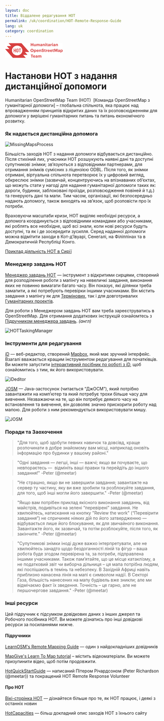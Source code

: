 ```yaml
---
layout: doc
title: Віддалене редагування HOT  
permalink: /uk/coordination/HOT-Remote-Response-Guide
lang: uk
category: coordination
---
```

![HotGuideLogo](/images/hot-logo.png)

# Настанови HOT з надання дистанційної допомоги
Humanitarian OpenStreetMap Team (HOT)  [Команда OpenStreetMap з гуманітарної
допомоги] – глобальна спільнота, яка працює над впровадженням принципів
відкритих даних та їх розповсюдженням для допомоги у вирішені гуманітарних
питань та питань економічного розвитку.

### Як надається дистанційна допомога

![MissingMapsProcess](http://hot.openstreetmap.org/sites/default/files/styles/large/public/process.png?itok=jlAYWov0)

Більшість заходів HOT з надання допомоги відбувається дистанційно. Після
стихіний лих, учасники HOT розшукують наявні дані та доступні супутникові
знімки; зв’язуються з відповідними партнерами, для отримання знімків сумісних з
ліцензією ODBL. Після того, як знімки отримані, віртуальна спільнота перетворює
їх у цифровий вигляд, обкреслює знімки (зазвичай, концентруючись на впізнаваних
об’єктах, що можуть стати у нагоді для надання гуманітарної допомоги таких як:
дороги, будинки, заблоковані проїзди, розповсюдження повіней й т.д.) та
генерують дані та мапи. Тим часом, організації, які безпосередньо надають
допомогу, також виходять на зв’язок, щоб розповісти про їх потреби.

Враховуючи масштаби кризи, HOT виділяє необхідні ресурси, а допомога
координується з відповідними командами або учасниками, які роблять все
необхідне, щоб всі знали, коли нові ресурси будуть доступні, та як і де
зосередити зусилля. Серед наданної допомоги можна відмітити заходи в
Кот-д’Івуарі, Сенегалі, на Філіппінах та в Демократичній Республіці Конго.

[Приклад діяльність HOT в Сирії](http://hot.openstreetmap.org/updates/2013-01-28_syria_activation)

### Менеджер завдань HOT

[Менеджер завдань HOT](http://tasks.hotosm.org/) — інструмент з відкритими
сирцями, створений для розподілення роботи з мапінгу на невеличкі завдання,
виконання яких не повинно вимагати багато часу. Він показує, які ділянки треба
замапити, а які потребують перевірки іншими учасниками. Він містить завдання з
мапінгу як для [Термінових](http://wiki.openstreetmap.org/wiki/HOT_activation),
так і для довготривалих [Гуманітарних проектів](http://hot.openstreetmap.org/projects).

Для роботи з Менеджером завдань HOT вам треба зареєструватись в OpenStreetMap.
Для отримання додаткових інструкцій ознайомтесь з [Підручником менеджера завдань](http://learnosm.org/en/coordination/tasking-manager/). _(англ)_

![HOTTaskingManager](http://hot.openstreetmap.org/sites/default/files/styles/large/public/task_manager_v2_screenshot_CAR_example.png?itok=Q35ytxKl)

### Інструменти для редагування

[iD](http://learnosm.org/en/editing/id-editor/) — веб-редактор, створений
[Mapbox](www.mapbox.com), який має зручний інтерфейс. Взагалі вважається кращим
інструментом редагування для початківців. Ви можете запустити
[інтерактивний посібник по роботі з iD](http://ideditor.com/), щоб ознайомитись
з тим, як його використовувати.
<!-- need to verify link for iD interactive guide-->

![iDeditor](https://blog.openstreetmap.org/wp-content/uploads/2013/08/id-editor-sotm-us-2013-venue-screenshot.png)


[JOSM](https://josm.openstreetmap.de/) — Java-застосунок (читається “ДжОСМ”),
який потрібно завантажити на комп’ютер та який потребує трохи більше часу для
вивчення. Незважаючи на те, що він потребує деякого часу на встановлення та
вивчення, він дозволяє значно прискорити роботу над мапою. Для роботи з ним
рекомендується використовувати мишу.

![JOSM](http://njgeo.org/wp-content/uploads/2010/07/josm_osm_editor.png)

### Поради та Заохочення

> "Для того, щоб здобути певних навичок та довсівд, краще розпочинати в добре
> знайомому вам місці, наприклад оновіть інформацію про будинки у вашому
> районі."

> "Одні завдання — легші, інші — важчі; якщо ви почуваєте, що невпораєтесь — 
> відмініть ваші правки та перейдіть до іншого завдання!" -Peter (@meetar)

> "Не страшно, якщо ви не завершили завдання; завантажте на сервер ту частину,
> яку ви вже зробили та розблокуйте завдання, для того, щоб інші могли його
> завершити." -Peter (@meetar)  

> "Якщо вам потрібен приклад якісного виконання завданнь, від майстрів,
> подивіться на зелені “перевірені” завдання. Не хвилюйтесь, натискання на
> кнопку "Review the work" (“Перевірити завдання”) не спричиняє ніяких дій по
> його затвердженню — відбувається лише його блокування, як для звичайного
> виконання. Завантажте його, як зазвичай, та потім розблокуйте, після того, як
> закінчите." -Peter (@meetar)  


> "Супутникові знімки іноді дуже важко інтерпретувати, але не хвилюйтесь
> занадто щодо бездоганності ліній та фігур – ваша робота буде згодом
> перевірена та, за потреби, підправлена іншими учасниками. Також пам’ятайте,
> що це місце катаклізму, а не податковий звіт чи виборча дільниця – ця мапа
> потрібна людям, які поспішають в темінь та небезпеку. В Західній Африці
> навіть приблизно нанасена лінія на мапі є символом надії. В Секторі Газа,
> більшість нанесених на мапу будівель вже зникли; але ми відмічаємо факт їх
> зведення. Точність – це гарно, але не першочергове завдання." -Peter (@meetar)


### Інші ресурси

Цей підручник є підсумком довідкових даних з інших джерел та Робочого посібника
HOT. Ви можете дізнатись про інші довідкові ресурси за посиланнями нижче.

#### Підручники

[LearnOSM's Remote Mapping Guide](http://learnosm.org/en/coordination/remote/) —
один з найдокладніших довідників  

[MapGive's Learn To Map tutorial](http://mapgive.state.gov/learn-to-map/) –
містить відеоматеріали. Ви можете призупинити відео, щоб потім продовжити.
<!-- no video at this link :(-->

[HotQuickStartGuide](https://gist.github.com/meetar/b9929dfec129d1d7f5f2) —
написаний Пітером Річардсоном (Peter Richardson (@meetar)) та покращений HOT
Remote Response Volunteer

#### Про HOT
[Вікі-сторінка HOT](http://wiki.openstreetmap.org/wiki/Humanitarian_OSM_Team) —
дізнайтеся більше про те, як HOT працює, і деякі з останніх новин

[HotCapacities](http://hot.openstreetmap.org/about/hot_capacities) — більш
докладний опис заходів HOT з їхнього сайту
